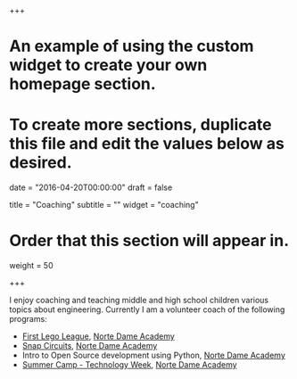 +++
# An example of using the custom widget to create your own homepage section.
# To create more sections, duplicate this file and edit the values below as desired.

date = "2016-04-20T00:00:00"
draft = false

title = "Coaching"
subtitle = ""
widget = "coaching"

# Order that this section will appear in.
weight = 50

+++

I enjoy coaching and teaching middle and high school children various topics about engineering. Currently I am a volunteer coach of the following programs:

- [First Lego League][2], [Norte Dame Academy][1]
- [Snap Circuits][3], [Norte Dame Academy][1]
- Intro to Open Source development using Python, [Norte Dame Academy][1]
- [Summer Camp - Technology Week][4], [Norte Dame Academy][1] 

[1]: http://ndatyngsboro.org
[2]: http://www.firstinspires.org/robotics/fll
[3]: http://www.snapcircuits.net/
[4]: http://www.ndatyngsboro.org/activities-camp/tech-camp
